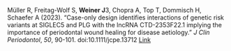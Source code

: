 Müller R, Freitag-Wolf S, **Weiner  J**3, Chopra A, Top T, Dommisch H, Schaefer
A (2023). “Case-only design identifies interactions of genetic risk
variants at SIGLEC5 and PLG with the lncRNA CTD-2353F22.1 implying the
importance of periodontal wound healing for disease aetiology.” _J Clin
Periodontol_, *50*, 90-101. doi:10.1111/jcpe.13712
 [Link](https://doi.org/10.1111/jcpe.13712)
